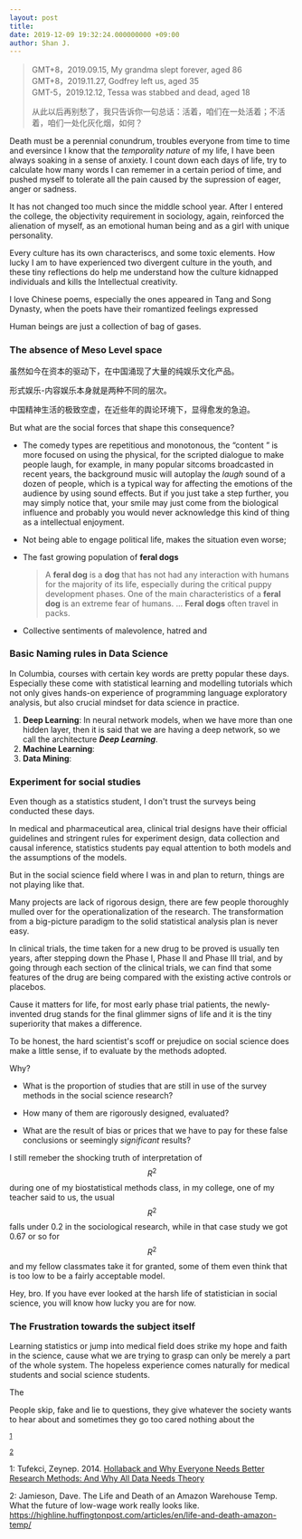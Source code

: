 ```yaml
---
layout: post
title: 
date: 2019-12-09 19:32:24.000000000 +09:00
author: Shan J.
---
```


> GMT+8，2019.09.15, My grandma slept forever, aged 86<br>GMT+8，2019.11.27, Godfrey left us, aged 35<br>
> GMT-5，2019.12.12, Tessa was stabbed and dead, aged 18
>
> 从此以后再别愁了，我只告诉你一句总话：活着，咱们在一处活着；不活着，咱们一处化灰化烟，如何？

Death must be a perennial conundrum, troubles everyone from time to time and eversince I know that the *temporality nature* of my life, I have been always soaking in a sense of anxiety. I count down each days of life, try to calculate how many words I can rememer in a certain period of time, and pushed myself to tolerate all the pain caused by the supression of eager, anger or sadness.

It has not changed too much since the middle school year. After I entered the college, the objectivity requirement in sociology, again, reinforced the alienation of myself, as an emotional human being and as a girl with unique personality. 

Every culture has its own characteriscs, and some toxic elements. How lucky I am to have experienced two divergent culture in the youth, and these tiny reflections do help me understand how the culture kidnapped individuals and kills the Intellectual creativity.

I love Chinese poems, especially the ones appeared in Tang and Song Dynasty, when the poets have their romantized feelings expressed 

Human beings are just a collection of bag of gases.

### The absence of Meso Level space

虽然如今在资本的驱动下，在中国涌现了大量的纯娱乐文化产品。

形式娱乐-内容娱乐本身就是两种不同的层次。

中国精神生活的极致空虚，在近些年的舆论环境下，显得愈发的急迫。

But what are the social forces that shape this consequence? 

- The comedy types are repetitious and monotonous, the “content ” is more focused on using the physical, for the scripted dialogue to make people laugh, for example, in many popular sitcoms broadcasted in recent years, the background music will autoplay the *laugh* sound of a dozen of people, which is a typical way for affecting the emotions of the audience by using sound effects. But if you just take a step further, you may simply notice that, your smile may just come from the biological influence and probably you would never acknowledge this kind of thing as a intellectual enjoyment. 

- Not being able to engage political life, makes the situation even worse; 

- The fast growing population of **feral dogs** 

  > A **feral dog** is a **dog** that has not had any interaction with humans for the majority of its life, especially during the critical puppy development phases. One of the main characteristics of a **feral dog** is an extreme fear of humans. ... **Feral dogs** often travel in packs.

* Collective sentiments of malevolence, hatred and 

### Basic Naming rules in Data Science

In Columbia, courses with certain key words are pretty popular these days. Especially these come with statistical learning and modelling tutorials which not only gives hands-on experience of programming language exploratory analysis, but also crucial mindset for data science in practice.

1. **Deep Learning**: In neural network models, when we have more than one hidden layer, then it is said that we are having a deep network, so we call the architecture ***Deep Learning***.
2. **Machine Learning**: 
3. **Data Mining**:


### Experiment for social studies

Even though as a statistics student, I don't trust the surveys being conducted these days.

In medical and pharmaceutical area, clinical trial designs have their official guidelines and stringent rules for experiment design, data collection and causal inference, statistics students pay equal attention to both models and the assumptions of the models. 

But in the social science field where I was in and plan to return, things are not playing like that. 

Many projects are lack of rigorous design, there are few people thoroughly mulled over for the operationalization of the research. The transformation from a big-picture paradigm to the solid statistical analysis plan is never easy. 

In clinical trials, the time taken for a new drug to be proved is usually ten years, after stepping down the Phase I, Phase II and Phase III trial, and by going through each section of the clinical trials, we can find that some features of the drug are being compared with the existing active controls or placebos. 

Cause it matters for life, for most early phase trial patients, the newly-invented drug stands for the final glimmer signs of life and it is the tiny superiority that makes a difference. 

To be honest, the hard scientist's scoff or prejudice on social science does make a little sense, if to evaluate by the methods adopted. 

Why? 

- What is the proportion of studies that are still in use of the survey methods in the social science research? 

- How many of them are rigorously designed, evaluated? 

- What are the result of bias or prices that we have to pay for these false conclusions or seemingly *significant* results?

I still remeber the shocking truth of interpretation of $$R^2$$ during one of my biostatistical methods class, in my college, one of my teacher said to us, the usual $$R^2$$ falls under 0.2 in the sociological research, while in that case study we got 0.67 or so for $$R^2$$ and my fellow classmates take it for granted, some of them even think that is too low to be a fairly acceptable model.

Hey, bro. If you have ever looked at the harsh life of statistician in social science,  you will know how lucky you are for now.



### The Frustration towards the subject itself 

Learning statistics or jump into medical field does strike my hope and faith in the science, cause what we are trying to grasp can only be merely a part of the whole system. The hopeless experience comes naturally for medical students and social science students. 

The 


People skip, fake and lie to questions, they give whatever the society wants to hear about and sometimes they go too cared nothing about the 

<sup>[1](#myfootnote1)</sup>

<sup>[2](#myfootnote2)</sup>

<a name="myfootnote1">1</a>: Tufekci,	Zeynep.	2014. [Hollaback	and	Why	Everyone	Needs	Better	Research Methods:	And	Why	All	Data Needs Theory](https://medium.com/message/that-catcalling-video-and-why-researchmethods-is-such-an-exciting-topic-really-32223ac9c9e8)

<a name="myfootnote2">2</a>: Jamieson, Dave. The Life and Death of an Amazon Warehouse Temp. What the future of low-wage work really looks like. https://highline.huffingtonpost.com/articles/en/life-and-death-amazon-temp/


